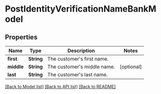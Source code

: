 # PostIdentityVerificationNameBankModel

## Properties
Name | Type | Description | Notes
------------ | ------------- | ------------- | -------------
**first** | **String** | The customer&#39;s first name. | 
**middle** | **String** | The customer&#39;s middle name. | [optional] 
**last** | **String** | The customer&#39;s last name. | 

[[Back to Model list]](../README.md#documentation-for-models) [[Back to API list]](../README.md#documentation-for-api-endpoints) [[Back to README]](../README.md)


